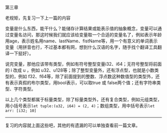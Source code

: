 第三章

老规矩，先复习一下上一篇的内容

变量是什么东西，能干什么？能储存计算结果或能表示值的抽象概念，变量可以通过变量名访问，那这时候我们就应该给变量取一个合适的变量名了，例如表示年龄用age，表示姓名用name、lastName、fistName等，用一个有意义的单词表示变量（用拼音也行，不过基本都有网，想到什么汉语的名字，随手找个翻译工具翻译一下挺好）。

说完变量，那他应该带有类型，例如有符号整型变量i32、i64；无符号整型将前面的 i 改成 u ，例如 u32、u128等；除了整型变量外，还有浮点型，也就是小数类型的，例如 f32、f64等，除了前面提到的整数、浮点数这种数值型的类型外，还有表示真假的布尔类型，用bool表示，可以取true 或 false两个值；还有字符串类型、字符类型。

以上几个类型都属于标量类型，除了标量类型外，还有复合类型，例如元组类型，用小括号表示`let tuple:(u32, i64) = (2, 4)`；数组类型，用中括号表示`let arr: [i32; 10]`

----

复习的内容就上面这些吧，其他的有遗漏的可以单独查看前一篇文章。